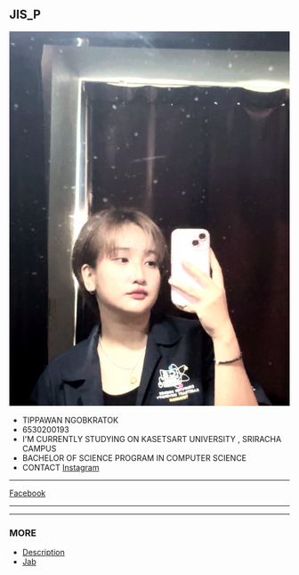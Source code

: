 ## JIS_P
![Profile](profile/Img_profile.jpg)
* TIPPAWAN NGOBKRATOK
* 6530200193
* I'M CURRENTLY STUDYING ON KASETSART UNIVERSITY , SRIRACHA CAMPUS
* BACHELOR OF SCIENCE PROGRAM IN COMPUTER SCIENCE
* CONTACT
[Instagram](https://www.instagram.com/jis_p03)

---

[Facebook](https://www.facebook.com/tippawan.ngobkratok)

---

  

---
### MORE
* [Description](description.md)
* [Jab](https://Jabjibi.github.io)


